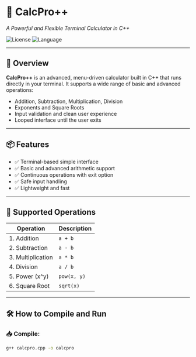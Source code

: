 # 🔢 CalcPro++
_A Powerful and Flexible Terminal Calculator in C++_

![License](https://img.shields.io/badge/license-MIT-green?style=flat-square)
![Language](https://img.shields.io/badge/language-C++-blue?style=flat-square)

---

## 🚀 Overview

**CalcPro++** is an advanced, menu-driven calculator built in C++ that runs directly in your terminal. It supports a wide range of basic and advanced operations:

- Addition, Subtraction, Multiplication, Division  
- Exponents and Square Roots  
- Input validation and clean user experience  
- Looped interface until the user exits

---

## 📦 Features

- ✅ Terminal-based simple interface  
- ✅ Basic and advanced arithmetic support  
- ✅ Continuous operations with exit option  
- ✅ Safe input handling  
- ✅ Lightweight and fast

---

## 🧮 Supported Operations

| Operation        | Description        |
|------------------|--------------------|
| 1. Addition       | `a + b`            |
| 2. Subtraction    | `a - b`            |
| 3. Multiplication | `a * b`            |
| 4. Division       | `a / b`            |
| 5. Power (x^y)    | `pow(x, y)`        |
| 6. Square Root    | `sqrt(x)`          |

---

## 🛠️ How to Compile and Run

### 📥 Compile:
```bash
g++ calcpro.cpp -o calcpro
